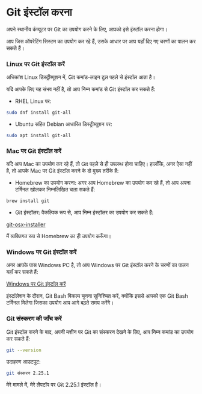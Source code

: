 # Git इंस्टॉल करना

अपने स्थानीय कंप्यूटर पर Git का उपयोग करने के लिए, आपको इसे इंस्टॉल करना होगा।

आप जिस ऑपरेटिंग सिस्टम का उपयोग कर रहे हैं, उसके आधार पर आप यहाँ दिए गए चरणों का पालन कर सकते हैं।

### Linux पर Git इंस्टॉल करें

अधिकांश Linux डिस्ट्रीब्यूशन में, Git कमांड-लाइन टूल पहले से इंस्टॉल आता है।

यदि आपके लिए यह संभव नहीं है, तो आप निम्न कमांड से Git इंस्टॉल कर सकते हैं:

* RHEL Linux पर:

```bash
sudo dnf install git-all
```

* Ubuntu सहित Debian आधारित डिस्ट्रीब्यूशन पर:

```bash
sudo apt install git-all
```

### Mac पर Git इंस्टॉल करें

यदि आप Mac का उपयोग कर रहे हैं, तो Git पहले से ही उपलब्ध होना चाहिए। हालाँकि, अगर ऐसा नहीं है, तो आपके Mac पर Git इंस्टॉल करने के दो मुख्य तरीके हैं:

* Homebrew का उपयोग करना: अगर आप Homebrew का उपयोग कर रहे हैं, तो आप अपना टर्मिनल खोलकर निम्नलिखित चला सकते हैं:

```bash
brew install git
```

* Git इंस्टॉलर: वैकल्पिक रूप से, आप निम्न इंस्टॉलर का उपयोग कर सकते हैं:

[git-osx-installer](https://sourceforge.net/projects/git-osx-installer/)

मैं व्यक्तिगत रूप से Homebrew का ही उपयोग करूँगा।

### Windows पर Git इंस्टॉल करें

अगर आपके पास Windows PC है, तो आप Windows पर Git इंस्टॉल करने के चरणों का पालन यहाँ कर सकते हैं:

[Windows पर Git इंस्टॉल करें](https://git-scm.com/download/win)

इंस्टॉलेशन के दौरान, Git Bash विकल्प चुनना सुनिश्चित करें, क्योंकि इससे आपको एक Git Bash टर्मिनल मिलेगा जिसका उपयोग आप आगे बढ़ते समय करेंगे।

### Git संस्करण की जाँच करें

Git इंस्टॉल करने के बाद, अपनी मशीन पर Git का संस्करण देखने के लिए, आप निम्न कमांड का उपयोग कर सकते हैं:

```bash
git --version
```

उदाहरण आउटपुट:

```bash
git संस्करण 2.25.1
```

मेरे मामले में, मेरे लैपटॉप पर Git 2.25.1 इंस्टॉल है।